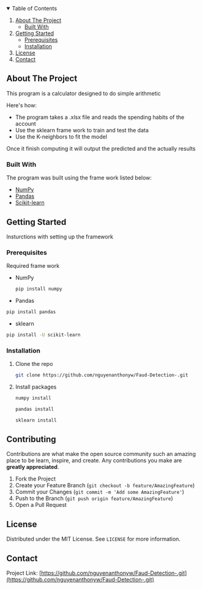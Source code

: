 


<!-- TABLE OF CONTENTS -->
<details open="open">
  <summary>Table of Contents</summary>
  <ol>
    <li>
      <a href="#about-the-project">About The Project</a>
      <ul>
        <li><a href="#built-with">Built With</a></li>
      </ul>
    </li>
    <li>
      <a href="#getting-started">Getting Started</a>
      <ul>
        <li><a href="#prerequisites">Prerequisites</a></li>
        <li><a href="#installation">Installation</a></li>
      </ul>
    </li>
    <li><a href="#license">License</a></li>
    <li><a href="#contact">Contact</a></li>
  </ol>
</details>



<!-- ABOUT THE PROJECT -->
## About The Project

This program is a calculator designed to do simple arithmetic 

Here's how:
* The program takes a .xlsx file and reads the spending habits of the account
* Use the sklearn frame work to train and test the data 
* Use the K-neighbors to fit the model

Once it finish computing it will output the predicted and the actually results

### Built With

The program was built using the frame work listed below:
* [NumPy](https://numpy.org/)
* [Pandas](https://pandas.pydata.org/)
* [Scikit-learn](https://scikit-learn.org/stable/)



<!-- GETTING STARTED -->
## Getting Started

Insturctions with setting up the framework

### Prerequisites

Required frame work
* NumPy
  ```sh
  pip install numpy
  ```
 * Pandas
  ```sh
  pip install pandas
  ```
  * sklearn 
  ```sh
  pip install -U scikit-learn
  ```
  

### Installation

1. Clone the repo
   ```sh
   git clone https://github.com/nguyenanthonyw/Faud-Detection-.git
   ```
2. Install packages
   ```sh
   numpy install
   ```
      ```sh
   pandas install
   ```
      ```sh
   sklearn install
   ```


<!-- CONTRIBUTING -->
## Contributing

Contributions are what make the open source community such an amazing place to be learn, inspire, and create. Any contributions you make are **greatly appreciated**.

1. Fork the Project
2. Create your Feature Branch (`git checkout -b feature/AmazingFeature`)
3. Commit your Changes (`git commit -m 'Add some AmazingFeature'`)
4. Push to the Branch (`git push origin feature/AmazingFeature`)
5. Open a Pull Request



<!-- LICENSE -->
## License

Distributed under the MIT License. See `LICENSE` for more information.



<!-- CONTACT -->
## Contact

Project Link: [https://github.com/nguyenanthonyw/Faud-Detection-.git](https://github.com/nguyenanthonyw/Faud-Detection-.git)



